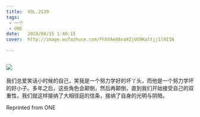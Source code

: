 ```yaml
---
title:	VOL.2139
tags:
 - 一个
 - ONE
date:	2018/08/15 1:40:15
cover:	http://image.wufazhuce.com/FhhYAe88vaXZjUO9Kaltjj1l9I1N

---
```

![](http://image.wufazhuce.com/FhhYAe88vaXZjUO9Kaltjj1l9I1N)
---

我们总爱笑话小时候的自己，笑我是一个努力学好的坏丫头，而他是一个努力学坏的好小子。多年之后，这些角色会颠倒，然后再颠倒，直到我们开始接受自己的双重性，我们就这样接纳了大相径庭的信条，接纳了自身的光明与阴暗。
 
Reprinted from ONE
